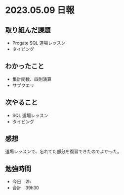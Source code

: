 # 2023.05.09 日報
## 取り組んだ課題
- Progate SQL 道場レッスン
- タイピング

## わかったこと
- 集計関数、四則演算
- サブクエリ

## 次やること
- SQL 道場レッスン
- タイピング

## 感想
道場レッスンで、忘れてた部分を復習できたのでよかった。

## 勉強時間
- 今日　2h
- 合計　39h30
